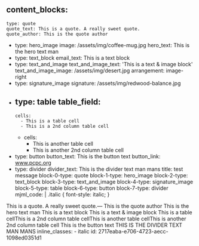 content_blocks:
  - 
    type: quote
    quote_text: This is a quote. A really sweet quote.
    quote_author: This is the quote author
  - 
    type: hero_image
    image: /assets/img/coffee-mug.jpg
    hero_text: This is the hero text man
  - 
    type: text_block
    email_text: This is a text block
  - 
    type: text_and_image
    text_and_image_text: 'This is a text & image block'
    text_and_image_image: /assets/img/desert.jpg
    arrangement: image-right
  - 
    type: signature_image
    signature: /assets/img/redwood-balance.jpg
  - 
    type: table
    table_field:
      - 
        cells:
          - This is a table cell
          - This is a 2nd column table cell
      - 
        cells:
          - This is another table cell
          - This is another 2nd column table cell
  - 
    type: button
    button_text: This is the button text
    button_link: www.pcpc.org
  - 
    type: divider
    divider_text: This is the divider text man mans
title: test message
block-0-type: quote
block-1-type: hero_image
block-2-type: text_block
block-3-type: text_and_image
block-4-type: signature_image
block-5-type: table
block-6-type: button
block-7-type: divider
mjml_code: |
  <mjml><mj-head><mj-style inline="inline">
  .italic {
  font-style: italic;
  }
  </mj-style></mj-head><mj-body><mj-container><mj-section background-color="#ffffff">
  <mj-column width="400">
  <mj-text align="center" color="#000000" font-size="12" line-height="1.5" font-family="Helvetica Neue" class="italic">
  <span class="italic">This is a quote. A really sweet quote.</span><span>— This is the quote author</span>
  </mj-text>
  </mj-column>
  </mj-section><mj-section background-url="http://pcpcemail.dev/assets/img/coffee-mug.jpg" background-size="cover" background-repeat="no-repeat">
  <mj-column width="600">
  <mj-text align="center" color="#fff" font-size="40" line-height="1.25" padding-top="40" padding-bottom="40" font-family="Helvetica Neue">This is the hero text man</mj-text>
  </mj-column>
  </mj-section><mj-section background-color="#ffffff">
  <mj-column width="600">
  <mj-text align="left" color="#000000" font-size="12" line-height="1.25" font-family="Helvetica Neue">This is a text block</mj-text>
  </mj-column>
  </mj-section><mj-section background-color="#ffffff">
  <mj-column>
  <mj-text align="left" color="#000000" font-size="12" line-height="1.25" font-family="Helvetica Neue">This is a text & image block</mj-text>
  </mj-column>
  <mj-column>
  <mj-image width="200" src="http://pcpcemail.dev/assets/img/desert.jpg" />
  </mj-column>
  </mj-section><mj-section background-color="#ffffff">
  <mj-column>
  <mj-image width="200" align="left" src="http://pcpcemail.dev/assets/img/redwood-balance.jpg" />
  </mj-column>
  </mj-section><mj-section background-color="#ffffff"><mj-column><mj-table><tr style="text-align:center;padding:10px;"><td style="padding: 10px;">This is a table cell</td><td style="padding: 10px;">This is a 2nd column table cell</td></tr><tr style="text-align:center;padding:10px;"><td style="padding: 10px;">This is another table cell</td><td style="padding: 10px;">This is another 2nd column table cell</td></tr></mj-table></mj-column></mj-section><mj-section>
  <mj-column>
  <mj-button href="www.pcpc.org" background-color="#A7885D" color="#ffffff" font-size="14" line-height="1.25" font-family="Helvetica Neue">This is the button text</mj-button>
  </mj-column>
  </mj-section><mj-section>
  <mj-column>
  <mj-divider border-width="1px" border-style="dashed" border-color="lightgrey" />
  <mj-text font-size="14" line-height="1.25" font-family="Helvetica Neue" align="center" color="#999999" letter-spacing="1px">THIS IS THE DIVIDER TEXT MAN MANS</mj-text><mj-divider border-width="1px" border-style="dashed" border-color="lightgrey" />
  </mj-column>
  </mj-section></mj-container></mj-body></mjml>
inline_classes:
  - italic
id: 2717eaba-e706-4723-aecc-1098ed0351d1

